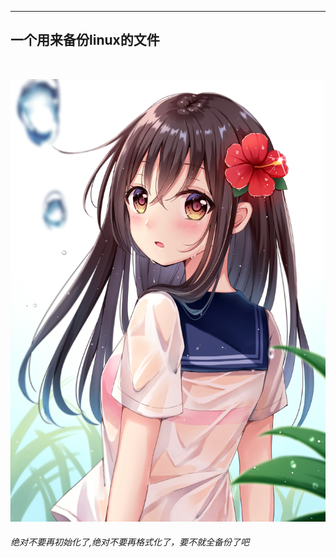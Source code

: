 ---

## 一个用来备份linux的文件

<vr>

<br>

![img](https://github.com/evilH2O2/Daily/blob/master/img/01-%E7%AE%80%E4%B9%A6/12-illust_63625202_20180809_213709.png)

<vr>

###### 绝对不要再初始化了,绝对不要再格式化了，要不就全备份了吧
